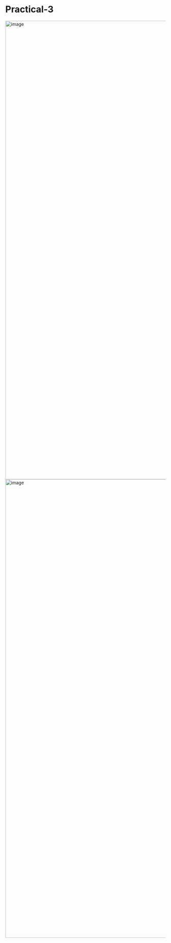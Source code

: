 # Practical-3
<img width="2560" height="1440" alt="image" src="https://github.com/user-attachments/assets/bae655c1-1ebd-4a59-8442-8aaeedadb9bb" />
<img width="2560" height="1440" alt="image" src="https://github.com/user-attachments/assets/c1f29c29-9573-4c29-a493-44ce8c995f46" />
